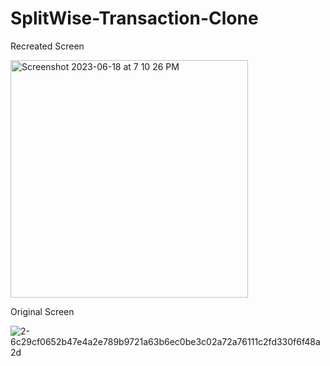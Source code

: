 # SplitWise-Transaction-Clone

Recreated Screen



<img width="380" alt="Screenshot 2023-06-18 at 7 10 26 PM" src="https://github.com/sachin3618/SplitWise-Transaction-Clone/assets/83819683/d31b4ff7-8a29-4913-8832-38bf194ae85f">




Original Screen


![2-6c29cf0652b47e4a2e789b9721a63b6ec0be3c02a72a76111c2fd330f6f48a2d](https://github.com/sachin3618/SplitWise-Transaction-Clone/assets/83819683/797847ba-bc3f-4ee9-9aed-0e97e42f5124)
